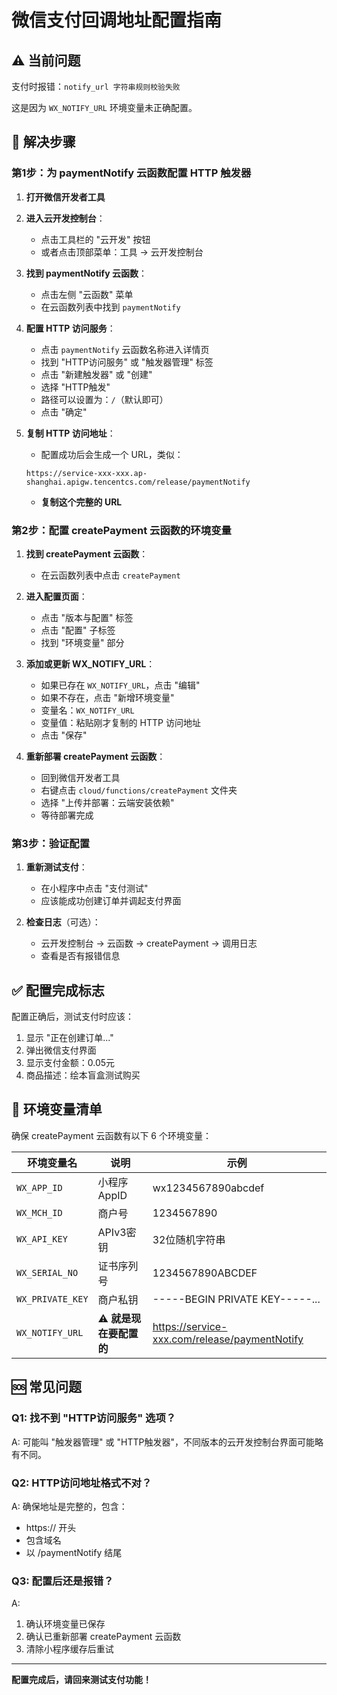 # 微信支付回调地址配置指南

## ⚠️ 当前问题
支付时报错：`notify_url 字符串规则校验失败`

这是因为 `WX_NOTIFY_URL` 环境变量未正确配置。

## 🔧 解决步骤

### 第1步：为 paymentNotify 云函数配置 HTTP 触发器

1. **打开微信开发者工具**

2. **进入云开发控制台**：
   - 点击工具栏的 "云开发" 按钮
   - 或者点击顶部菜单：工具 → 云开发控制台

3. **找到 paymentNotify 云函数**：
   - 点击左侧 "云函数" 菜单
   - 在云函数列表中找到 `paymentNotify`

4. **配置 HTTP 访问服务**：
   - 点击 `paymentNotify` 云函数名称进入详情页
   - 找到 "HTTP访问服务" 或 "触发器管理" 标签
   - 点击 "新建触发器" 或 "创建"
   - 选择 "HTTP触发"
   - 路径可以设置为：`/`（默认即可）
   - 点击 "确定"

5. **复制 HTTP 访问地址**：
   - 配置成功后会生成一个 URL，类似：
   ```
   https://service-xxx-xxx.ap-shanghai.apigw.tencentcs.com/release/paymentNotify
   ```
   - **复制这个完整的 URL**

### 第2步：配置 createPayment 云函数的环境变量

1. **找到 createPayment 云函数**：
   - 在云函数列表中点击 `createPayment`

2. **进入配置页面**：
   - 点击 "版本与配置" 标签
   - 点击 "配置" 子标签
   - 找到 "环境变量" 部分

3. **添加或更新 WX_NOTIFY_URL**：
   - 如果已存在 `WX_NOTIFY_URL`，点击 "编辑"
   - 如果不存在，点击 "新增环境变量"
   - 变量名：`WX_NOTIFY_URL`
   - 变量值：粘贴刚才复制的 HTTP 访问地址
   - 点击 "保存"

4. **重新部署 createPayment 云函数**：
   - 回到微信开发者工具
   - 右键点击 `cloud/functions/createPayment` 文件夹
   - 选择 "上传并部署：云端安装依赖"
   - 等待部署完成

### 第3步：验证配置

1. **重新测试支付**：
   - 在小程序中点击 "支付测试"
   - 应该能成功创建订单并调起支付界面

2. **检查日志**（可选）：
   - 云开发控制台 → 云函数 → createPayment → 调用日志
   - 查看是否有报错信息

## ✅ 配置完成标志

配置正确后，测试支付时应该：
1. 显示 "正在创建订单..."
2. 弹出微信支付界面
3. 显示支付金额：0.05元
4. 商品描述：绘本盲盒测试购买

## 📝 环境变量清单

确保 createPayment 云函数有以下 6 个环境变量：

| 环境变量名 | 说明 | 示例 |
|-----------|------|------|
| `WX_APP_ID` | 小程序AppID | wx1234567890abcdef |
| `WX_MCH_ID` | 商户号 | 1234567890 |
| `WX_API_KEY` | APIv3密钥 | 32位随机字符串 |
| `WX_SERIAL_NO` | 证书序列号 | 1234567890ABCDEF |
| `WX_PRIVATE_KEY` | 商户私钥 | -----BEGIN PRIVATE KEY-----... |
| `WX_NOTIFY_URL` | ⚠️ **就是现在要配置的** | https://service-xxx.com/release/paymentNotify |

## 🆘 常见问题

### Q1: 找不到 "HTTP访问服务" 选项？
A: 可能叫 "触发器管理" 或 "HTTP触发器"，不同版本的云开发控制台界面可能略有不同。

### Q2: HTTP访问地址格式不对？
A: 确保地址是完整的，包含：
- https:// 开头
- 包含域名
- 以 /paymentNotify 结尾

### Q3: 配置后还是报错？
A: 
1. 确认环境变量已保存
2. 确认已重新部署 createPayment 云函数
3. 清除小程序缓存后重试

---

**配置完成后，请回来测试支付功能！**



